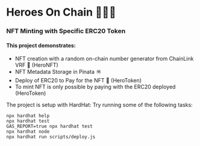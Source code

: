 # Heroes On Chain 🦸🏻‍♂️

### NFT Minting with Specific ERC20 Token

#### This project demonstrates:

- NFT creation with a random on-chain number generator from ChainLink VRF 🔗 (HeroNFT)
- NFT Metadata Storage in Pinata 🪅
- Deploy of ERC20 to Pay for the NFT 💸 (HeroToken)
- To mint NFT is only possible by paying with the ERC20 deployed (HeroToken)

The project is setup with HardHat:
Try running some of the following tasks:

```shell
npx hardhat help
npx hardhat test
GAS_REPORT=true npx hardhat test
npx hardhat node
npx hardhat run scripts/deploy.js
```
